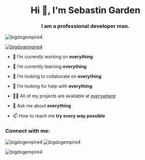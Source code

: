 <h1 align="center">Hi 👋, I'm Sebastin Garden</h1>
<h3 align="center">I am a professional developer man.</h3>

<p align="left"> <img src="https://komarev.com/ghpvc/?username=bigdogempire4&label=Profile%20views&color=0e75b6&style=flat" alt="bigdogempire4" /> </p>

<p align="left"> <a href="https://github.com/ryo-ma/github-profile-trophy"><img src="https://github-profile-trophy.vercel.app/?username=bigdogempire4" alt="bigdogempire4" /></a> </p>

- 🔭 I’m currently working on **everything**

- 🌱 I’m currently learning **everything**

- 👯 I’m looking to collaborate on **everything**

- 🤝 I’m looking for help with **everything**

- 👨‍💻 All of my projects are available at [everywhere](everywhere)

- 💬 Ask me about **everything**

- 📫 How to reach me **try every way possible**

<h3 align="left">Connect with me:</h3>
<p align="left">
</p>

<p><img align="left" src="https://github-readme-stats.vercel.app/api/top-langs?username=bigdogempire4&show_icons=true&locale=en&layout=compact&theme=dark" alt="bigdogempire4" /></p>

<p>&nbsp;<img align="left" src="https://github-readme-stats.vercel.app/api?username=bigdogempire4&show_icons=true&locale=en" alt="bigdogempire4" /></p>

<p><img align="left" src="https://github-readme-streak-stats.herokuapp.com/?user=bigdogempire4&" alt="bigdogempire4" /></p>
